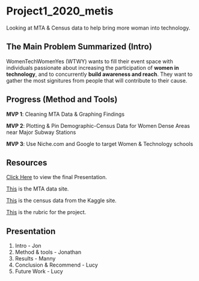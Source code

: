 # Project1_2020_metis
Looking at MTA &amp; Census data to help bring more woman into technology. 

## The Main Problem Summarized (Intro)
WomenTechWomenYes (WTWY) wants to fill their event space with individuals passionate about increasing the participation of **women in technology**, and to concurrently **build awareness and reach**. They want to gather the most signitures from people that will contribute to their cause. 


## Progress (Method and Tools)

**MVP 1**: Cleaning MTA Data & Graphing Findings

**MVP 2**: Plotting & Pin Demographic-Census Data for Women Dense Areas near Major Subway Stations

**MVP 3**: Use Niche.com and Google to target Women & Technology schools


## Resources

[Click Here](https://github.com/er-arcadio/Project1_2020_metis/blob/master/presentations/Project1_presentation_FINAL.key) to view the final Presentation.

[This](http://web.mta.info/developers/turnstile.html) is the MTA data site. 

[This](https://www.kaggle.com/muonneutrino/new-york-city-census-data) is the census data from the Kaggle site.

[This](https://docs.google.com/document/d/1oAJrWNR7HxNJVI2IHUuHArEvBccowLqvPObYbqtH0rs/edit) is the rubric for the project.


## Presentation
1. Intro - Jon 
2. Method & tools - Jonathan 
3. Results - Manny 
4. Conclusion & Recommend - Lucy
5. Future Work - Lucy
